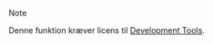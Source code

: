<!-- markdownlint-disable-file MD041 -->
> [!NOTE]
> Denne funktion kræver licens til [Development Tools][1].

<!-- Referenced links -->
[1]: ../../admin/license/expander-services/tool-box.md

